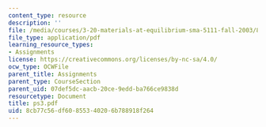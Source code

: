 ```yaml
---
content_type: resource
description: ''
file: /media/courses/3-20-materials-at-equilibrium-sma-5111-fall-2003/8cb77c56df60855340206b788918f264_ps3.pdf
file_type: application/pdf
learning_resource_types:
- Assignments
license: https://creativecommons.org/licenses/by-nc-sa/4.0/
ocw_type: OCWFile
parent_title: Assignments
parent_type: CourseSection
parent_uid: 07def5dc-aacb-20ce-9edd-ba766ce9838d
resourcetype: Document
title: ps3.pdf
uid: 8cb77c56-df60-8553-4020-6b788918f264
---
```

